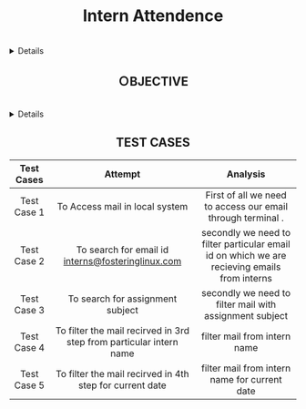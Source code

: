 <summary><h1 align="center">Intern Attendence</h1></summary><br> 
<details>
### detail :
To Create a script to mark attendence of interns on the  basis of status or queries recieved  on mail.
</details>


<summary><h2 align="center">ＯBJECTIVE</h2></summary><br>
<details>
### The task is: 
- Create a script to mark attendence of interns on the  basis of status or queries recieved  on mail.
</details>



<h2 align="center">TEST CASES</h2>

|Test Cases|Attempt|Analysis|
|:----:|:-----:|:-----:|
|Test Case 1| To Access mail in local system | First of all we need to access our email  through terminal . 
|Test Case 2| To search for email id interns@fosteringlinux.com| secondly we need to filter  particular email id  on which we are recieving emails from interns 
|Test Case 3| To search for assignment subject | secondly we need to filter mail with  assignment subject
|Test Case 4| To filter the mail recirved in 3rd step  from particular intern name | filter mail from intern name
|Test Case 5| To filter the mail recirved in 4th step  for current date | filter mail from intern name for current date
